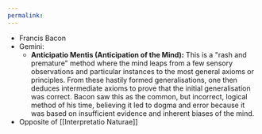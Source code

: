 ```yaml
---
permalink: 
---
```


- Francis Bacon
- Gemini:
	- **Anticipatio Mentis (Anticipation of the Mind):** This is a "rash and premature" method where the mind leaps from a few sensory observations and particular instances to the most general axioms or principles. From these hastily formed generalisations, one then deduces intermediate axioms to prove that the initial generalisation was correct. Bacon saw this as the common, but incorrect, logical method of his time, believing it led to dogma and error because it was based on insufficient evidence and inherent biases of the mind.
- Opposite of [[Interpretatio Naturae]]
